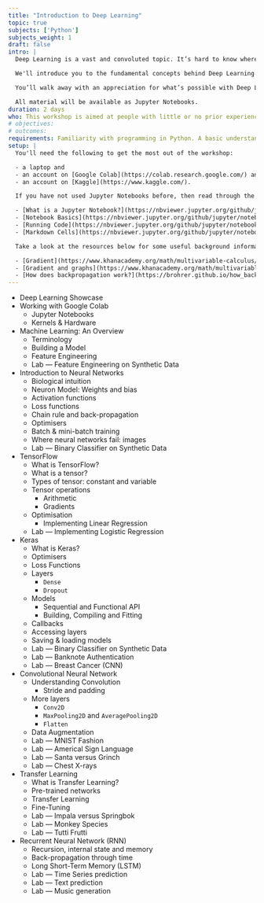 ```yaml
---
title: "Introduction to Deep Learning"
topic: true
subjects: ['Python']
subjects_weight: 1
draft: false
intro: |
  Deep Learning is a vast and convoluted topic. It’s hard to know where to start. This workshop will help you take your first steps.

  We'll introduce you to the fundamental concepts behind Deep Learning and show you how to get started building models using Python and Keras. You'll learn some of the underlying maths (in a very non-threatening way: a PhD in Mathematics will not be required!) and work through a number of practical examples.

  You’ll walk away with an appreciation for what’s possible with Deep Learning and sufficient hands-on experience to start building your own models.

  All material will be available as Jupyter Notebooks.
duration: 2 days
who: This workshop is aimed at people with little or no prior experience with Deep Learning. If you're already a Deep Learning ninja, then this is not for you!
# objectives: 
# outcomes:
requirements: Familiarity with programming in Python. A basic understanding of Machine Learning concepts will be helpful but certainly not essential.
setup: |
  You'll need the following to get the most out of the workshop:

  - a laptop and
  - an account on [Google Colab](https://colab.research.google.com/) and
  - an account on [Kaggle](https://www.kaggle.com/).

  If you have not used Jupyter Notebooks before, then read through the following resources:

  - [What is a Jupyter Notebook?](https://nbviewer.jupyter.org/github/jupyter/notebook/blob/master/docs/source/examples/Notebook/What%20is%20the%20Jupyter%20Notebook.ipynb)
  - [Notebook Basics](https://nbviewer.jupyter.org/github/jupyter/notebook/blob/master/docs/source/examples/Notebook/Notebook%20Basics.ipynb)
  - [Running Code](https://nbviewer.jupyter.org/github/jupyter/notebook/blob/master/docs/source/examples/Notebook/Running%20Code.ipynb) and
  - [Markdown Cells](https://nbviewer.jupyter.org/github/jupyter/notebook/blob/master/docs/source/examples/Notebook/Working%20With%20Markdown%20Cells.ipynb).

  Take a look at the resources below for some useful background information:

  - [Gradient](https://www.khanacademy.org/math/multivariable-calculus/multivariable-derivatives/gradient-and-directional-derivatives/v/gradient)
  - [Gradient and graphs](https://www.khanacademy.org/math/multivariable-calculus/multivariable-derivatives/gradient-and-directional-derivatives/v/gradient-and-graphs) and
  - [How does backpropagation work?](https://brohrer.github.io/how_backpropagation_works.html)
---
```


<!--
	https://medium.com/intro-to-artificial-intelligence/deep-learning-series-1-intro-to-deep-learning-abb1780ee20
	https://medium.com/intro-to-artificial-intelligence/simple-image-classification-using-deep-learning-deep-learning-series-2-5e5b89e97926
	https://medium.com/intro-to-artificial-intelligence/traffic-sign-detection-selefdriving-car-deep-learning-series-3-1db4eda67979
	https://realpython.com/python-keras-text-classification/
	https://towardsdatascience.com/an-introduction-to-deep-learning-af63448c122c
	https://skymind.ai/wiki/lstm
	https://adventuresinmachinelearning.com/keras-lstm-tutorial/
	https://skymind.ai/wiki/generative-adversarial-network-gan
	https://medium.com/@jonathan_hui/gan-some-cool-applications-of-gans-4c9ecca35900
	https://towardsdatascience.com/image-generator-drawing-cartoons-with-generative-adversarial-networks-45e814ca9b6b
-->

- Deep Learning Showcase
- Working with Google Colab
	- Jupyter Notebooks
	- Kernels & Hardware
- Machine Learning: An Overview
	- Terminology
	- Building a Model
	- Feature Engineering
	- Lab — Feature Engineering on Synthetic Data
- Introduction to Neural Networks
	- Biological intuition
	- Neuron Model: Weights and bias
	- Activation functions
	- Loss functions
	- Chain rule and back-propagation
	- Optimisers
	- Batch & mini-batch training
	- Where neural networks fail: images
	- Lab — Binary Classifier on Synthetic Data
- TensorFlow
	- What is TensorFlow?
	- What is a tensor?
	- Types of tensor: constant and variable
	- Tensor operations
		- Arithmetic
		- Gradients
	- Optimisation
		- Implementing Linear Regression
	- Lab — Implementing Logistic Regression
- Keras
	- What is Keras?
	- Optimisers
	- Loss Functions
	- Layers
		- `Dense`
		- `Dropout`
	- Models
		- Sequential and Functional API
		- Building, Compiling and Fitting
	- Callbacks
	- Accessing layers
	- Saving & loading models
	- Lab — Binary Classifier on Synthetic Data
	- Lab — Banknote Authentication
	- Lab — Breast Cancer (CNN)
- Convolutional Neural Network 
	- Understanding Convolution
		- Stride and padding
	- More layers
		- `Conv2D`
		- `MaxPooling2D` and `AveragePooling2D`
		- `Flatten`
	- Data Augmentation
	- Lab — MNIST Fashion
	- Lab — Americal Sign Language
	- Lab — Santa versus Grinch
	- Lab — Chest X-rays
- Transfer Learning
	- What is Transfer Learning?
	- Pre-trained networks
	- Transfer Learning
	- Fine-Tuning
	- Lab — Impala versus Springbok
	- Lab — Monkey Species
	- Lab — Tutti Frutti
- Recurrent Neural Network (RNN)
	- Recursion, internal state and memory
	- Back-propagation through time
	- Long Short-Term Memory (LSTM)
	- Lab — Time Series prediction
	- Lab — Text prediction
	- Lab — Music generation
